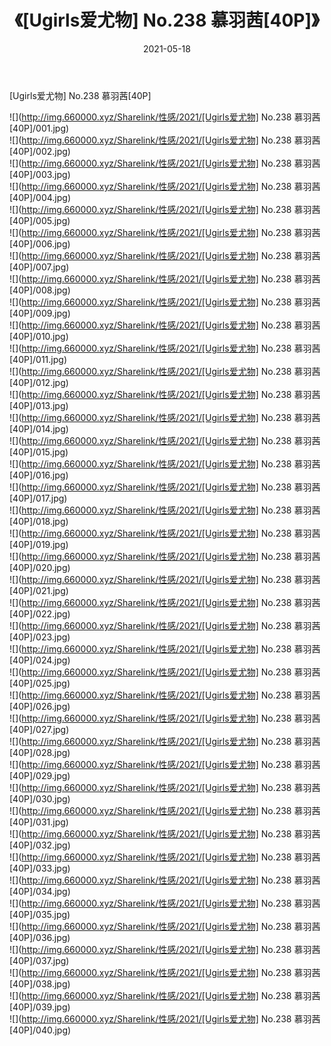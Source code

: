 ﻿---
layout: post
title:  《[Ugirls爱尤物] No.238 慕羽茜[40P]》
date:   2021-05-18
img: http://img.660000.xyz/Sharelink/性感/2021/[Ugirls爱尤物] No.238 慕羽茜[40P]/000.jpg
categories: [美女, 清纯, 唯美]
---

[Ugirls爱尤物] No.238 慕羽茜[40P]

  ![](http://img.660000.xyz/Sharelink/性感/2021/[Ugirls爱尤物] No.238 慕羽茜[40P]/001.jpg) <br> ![](http://img.660000.xyz/Sharelink/性感/2021/[Ugirls爱尤物] No.238 慕羽茜[40P]/002.jpg) <br> ![](http://img.660000.xyz/Sharelink/性感/2021/[Ugirls爱尤物] No.238 慕羽茜[40P]/003.jpg) <br> ![](http://img.660000.xyz/Sharelink/性感/2021/[Ugirls爱尤物] No.238 慕羽茜[40P]/004.jpg) <br> ![](http://img.660000.xyz/Sharelink/性感/2021/[Ugirls爱尤物] No.238 慕羽茜[40P]/005.jpg) <br> ![](http://img.660000.xyz/Sharelink/性感/2021/[Ugirls爱尤物] No.238 慕羽茜[40P]/006.jpg) <br> ![](http://img.660000.xyz/Sharelink/性感/2021/[Ugirls爱尤物] No.238 慕羽茜[40P]/007.jpg) <br> ![](http://img.660000.xyz/Sharelink/性感/2021/[Ugirls爱尤物] No.238 慕羽茜[40P]/008.jpg) <br> ![](http://img.660000.xyz/Sharelink/性感/2021/[Ugirls爱尤物] No.238 慕羽茜[40P]/009.jpg) <br> ![](http://img.660000.xyz/Sharelink/性感/2021/[Ugirls爱尤物] No.238 慕羽茜[40P]/010.jpg) <br> ![](http://img.660000.xyz/Sharelink/性感/2021/[Ugirls爱尤物] No.238 慕羽茜[40P]/011.jpg) <br> ![](http://img.660000.xyz/Sharelink/性感/2021/[Ugirls爱尤物] No.238 慕羽茜[40P]/012.jpg) <br> ![](http://img.660000.xyz/Sharelink/性感/2021/[Ugirls爱尤物] No.238 慕羽茜[40P]/013.jpg) <br> ![](http://img.660000.xyz/Sharelink/性感/2021/[Ugirls爱尤物] No.238 慕羽茜[40P]/014.jpg) <br> ![](http://img.660000.xyz/Sharelink/性感/2021/[Ugirls爱尤物] No.238 慕羽茜[40P]/015.jpg) <br> ![](http://img.660000.xyz/Sharelink/性感/2021/[Ugirls爱尤物] No.238 慕羽茜[40P]/016.jpg) <br> ![](http://img.660000.xyz/Sharelink/性感/2021/[Ugirls爱尤物] No.238 慕羽茜[40P]/017.jpg) <br> ![](http://img.660000.xyz/Sharelink/性感/2021/[Ugirls爱尤物] No.238 慕羽茜[40P]/018.jpg) <br> ![](http://img.660000.xyz/Sharelink/性感/2021/[Ugirls爱尤物] No.238 慕羽茜[40P]/019.jpg) <br> ![](http://img.660000.xyz/Sharelink/性感/2021/[Ugirls爱尤物] No.238 慕羽茜[40P]/020.jpg) <br> ![](http://img.660000.xyz/Sharelink/性感/2021/[Ugirls爱尤物] No.238 慕羽茜[40P]/021.jpg) <br> ![](http://img.660000.xyz/Sharelink/性感/2021/[Ugirls爱尤物] No.238 慕羽茜[40P]/022.jpg) <br> ![](http://img.660000.xyz/Sharelink/性感/2021/[Ugirls爱尤物] No.238 慕羽茜[40P]/023.jpg) <br> ![](http://img.660000.xyz/Sharelink/性感/2021/[Ugirls爱尤物] No.238 慕羽茜[40P]/024.jpg) <br> ![](http://img.660000.xyz/Sharelink/性感/2021/[Ugirls爱尤物] No.238 慕羽茜[40P]/025.jpg) <br> ![](http://img.660000.xyz/Sharelink/性感/2021/[Ugirls爱尤物] No.238 慕羽茜[40P]/026.jpg) <br> ![](http://img.660000.xyz/Sharelink/性感/2021/[Ugirls爱尤物] No.238 慕羽茜[40P]/027.jpg) <br> ![](http://img.660000.xyz/Sharelink/性感/2021/[Ugirls爱尤物] No.238 慕羽茜[40P]/028.jpg) <br> ![](http://img.660000.xyz/Sharelink/性感/2021/[Ugirls爱尤物] No.238 慕羽茜[40P]/029.jpg) <br> ![](http://img.660000.xyz/Sharelink/性感/2021/[Ugirls爱尤物] No.238 慕羽茜[40P]/030.jpg) <br> ![](http://img.660000.xyz/Sharelink/性感/2021/[Ugirls爱尤物] No.238 慕羽茜[40P]/031.jpg) <br> ![](http://img.660000.xyz/Sharelink/性感/2021/[Ugirls爱尤物] No.238 慕羽茜[40P]/032.jpg) <br> ![](http://img.660000.xyz/Sharelink/性感/2021/[Ugirls爱尤物] No.238 慕羽茜[40P]/033.jpg) <br> ![](http://img.660000.xyz/Sharelink/性感/2021/[Ugirls爱尤物] No.238 慕羽茜[40P]/034.jpg) <br> ![](http://img.660000.xyz/Sharelink/性感/2021/[Ugirls爱尤物] No.238 慕羽茜[40P]/035.jpg) <br> ![](http://img.660000.xyz/Sharelink/性感/2021/[Ugirls爱尤物] No.238 慕羽茜[40P]/036.jpg) <br> ![](http://img.660000.xyz/Sharelink/性感/2021/[Ugirls爱尤物] No.238 慕羽茜[40P]/037.jpg) <br> ![](http://img.660000.xyz/Sharelink/性感/2021/[Ugirls爱尤物] No.238 慕羽茜[40P]/038.jpg) <br> ![](http://img.660000.xyz/Sharelink/性感/2021/[Ugirls爱尤物] No.238 慕羽茜[40P]/039.jpg) <br> ![](http://img.660000.xyz/Sharelink/性感/2021/[Ugirls爱尤物] No.238 慕羽茜[40P]/040.jpg) <br>